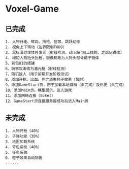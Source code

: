 # Voxel-Game

## 已完成  
	1. 人物行走、转向、持枪、拾取、跳跃动作 
	2. 视角上下转动（边界限制TODO）  
	3. 鼠标滑过球体外发光（射线检测，shader网上找的，之后记得改）  
	4. 增加人物抬头抬枪，摄像机改为人物头部骨骼子物体  
	5、背包UI的搭建  
	6、玩家攻击改为激光枪（射线检测）  
	7、随机敌人（用于前期开发阶段测试）  
	8、添加开枪、出血、死亡消失粒子效果（暂时）  
	9、添加GameStart页，用于加载本地存档（未完成）及热更（未完成）  
	10、添加Main页。模型展示，进入游戏  
	11、添加网络连接（Soket）  
	12、GameStart页连接服务器成功后进入Main页  


## 未完成  
	1. 人物开枪（40%）  
	2. 子弹功能（30%）  
	3. 地图加载系统  
	4. 背包系统（40%）  
	5. 任务系统  
	6. 粒子效果自动销毁
	......  